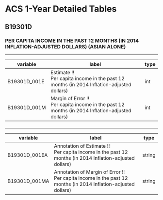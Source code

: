 # ACS 1-Year Detailed Tables

## B19301D

### PER CAPITA INCOME IN THE PAST 12 MONTHS (IN 2014 INFLATION-ADJUSTED DOLLARS) (ASIAN ALONE)

___

| variable | label | type |
| ----- | ----- | ----- |
| B19301D_001E | Estimate !!<br>Per capita income in the past 12 months (in 2014 Inflation-adjusted dollars) | int |
| B19301D_001M | Margin of Error !!<br>Per capita income in the past 12 months (in 2014 Inflation-adjusted dollars) | int |
### 

___

| variable | label | type |
| ----- | ----- | ----- |
| B19301D_001EA | Annotation of Estimate !!<br>Per capita income in the past 12 months (in 2014 Inflation-adjusted dollars) | string |
| B19301D_001MA | Annotation of Margin of Error !!<br>Per capita income in the past 12 months (in 2014 Inflation-adjusted dollars) | string |

